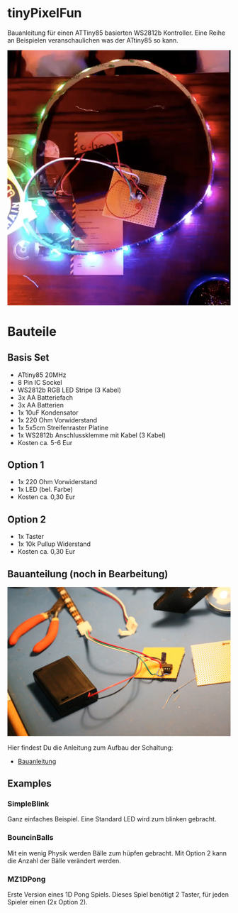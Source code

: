 # tinyPixelFun
Bauanleitung für einen ATTiny85 basierten WS2812b Kontroller. Eine Reihe an Beispielen veranschaulichen was der ATtiny85 so kann.

![](./img/led-stripe.png)

# Bauteile

## Basis Set

* ATtiny85 20MHz
* 8 Pin IC Sockel
* WS2812b RGB LED Stripe (3 Kabel)
* 3x AA Batteriefach
* 3x AA Batterien
* 1x 10uF Kondensator
* 1x 220 Ohm Vorwiderstand
* 1x 5x5cm Streifenraster Platine 
* 1x WS2812b Anschlussklemme mit Kabel (3 Kabel)
* Kosten ca. 5-6 Eur

## Option 1
* 1x 220 Ohm Vorwiderstand
* 1x LED (bel. Farbe)
* Kosten ca. 0,30 Eur

## Option 2
* 1x Taster
* 1x 10k Pullup Widerstand 
* Kosten ca. 0,30 Eur

## Bauanteilung (noch in Bearbeitung)

![](./img/led-stripe-2.jpg)

Hier findest Du die Anleitung zum Aufbau der Schaltung:
* [Bauanleitung](https://htmlpreview.github.io/?https://github.com/dermicha/tinyPixelFun/blob/master/Bauanleitung/html/index.html)

## Examples

### SimpleBlink 

Ganz einfaches Beispiel. Eine Standard LED wird zum blinken gebracht. 

### BouncinBalls

Mit ein wenig Physik werden Bälle zum hüpfen gebracht. Mit Option 2 kann die Anzahl der Bälle verändert werden.

### MZ1DPong

Erste Version eines 1D Pong Spiels. Dieses Spiel benötigt 2 Taster, für jeden Spieler einen (2x Option 2).  
